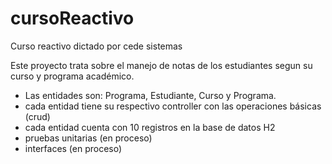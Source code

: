 # cursoReactivo
Curso reactivo dictado por cede sistemas

Este proyecto trata sobre el manejo de notas de los estudiantes segun su curso y programa académico.
- Las entidades son: Programa, Estudiante, Curso y Programa.
- cada entidad tiene su respectivo controller con las operaciones básicas (crud)
- cada entidad cuenta con 10 registros en la base de datos H2
- pruebas unitarias (en proceso)
- interfaces (en proceso)
